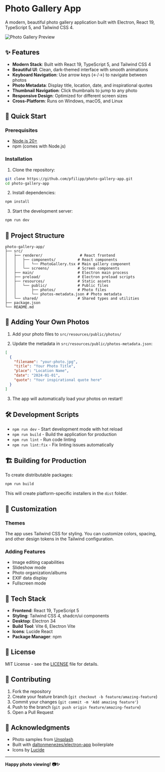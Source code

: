 # Photo Gallery App

A modern, beautiful photo gallery application built with Electron, React 19, TypeScript 5, and Tailwind CSS 4.

![Photo Gallery Preview](https://images.unsplash.com/photo-1506905925346-21bda4d32df4?w=800&h=400&fit=crop)

## ✨ Features

- **Modern Stack**: Built with React 19, TypeScript 5, and Tailwind CSS 4
- **Beautiful UI**: Clean, dark-themed interface with smooth animations
- **Keyboard Navigation**: Use arrow keys (←/→) to navigate between photos
- **Photo Metadata**: Display title, location, date, and inspirational quotes
- **Thumbnail Navigation**: Click thumbnails to jump to any photo
- **Responsive Design**: Optimized for different screen sizes
- **Cross-Platform**: Runs on Windows, macOS, and Linux

## 🚀 Quick Start

### Prerequisites

- [Node.js 20+](https://nodejs.org/en/download/)
- npm (comes with Node.js)

### Installation

1. Clone the repository:
```bash
git clone https://github.com/pfilipp/photo-gallery-app.git
cd photo-gallery-app
```

2. Install dependencies:
```bash
npm install
```

3. Start the development server:
```bash
npm run dev
```

## 📁 Project Structure

```
photo-gallery-app/
├── src/
│   ├── renderer/                 # React frontend
│   │   ├── components/          # React components
│   │   │   └── PhotoGallery.tsx # Main gallery component
│   │   └── screens/             # Screen components
│   ├── main/                    # Electron main process
│   ├── preload/                 # Electron preload scripts
│   ├── resources/               # Static assets
│   │   └── public/              # Public files
│   │       ├── photos/          # Photo files
│   │       └── photos-metadata.json # Photo metadata
│   └── shared/                  # Shared types and utilities
├── package.json
└── README.md
```

## 📸 Adding Your Own Photos

1. Add your photo files to `src/resources/public/photos/`

2. Update the metadata in `src/resources/public/photos-metadata.json`:

```json
[
  {
    "filename": "your-photo.jpg",
    "title": "Your Photo Title",
    "place": "Location Name",
    "date": "2024-01-01",
    "quote": "Your inspirational quote here"
  }
]
```

3. The app will automatically load your photos on restart!

## 🛠️ Development Scripts

- `npm run dev` - Start development mode with hot reload
- `npm run build` - Build the application for production
- `npm run lint` - Run code linting
- `npm run lint:fix` - Fix linting issues automatically

## 🏗️ Building for Production

To create distributable packages:

```bash
npm run build
```

This will create platform-specific installers in the `dist` folder.

## 🎨 Customization

### Themes
The app uses Tailwind CSS for styling. You can customize colors, spacing, and other design tokens in the Tailwind configuration.

### Adding Features
- Image editing capabilities
- Slideshow mode
- Photo organization/albums
- EXIF data display
- Fullscreen mode

## 🧰 Tech Stack

- **Frontend**: React 19, TypeScript 5
- **Styling**: Tailwind CSS 4, shadcn/ui components
- **Desktop**: Electron 34
- **Build Tool**: Vite 6, Electron Vite
- **Icons**: Lucide React
- **Package Manager**: npm

## 📝 License

MIT License - see the [LICENSE](LICENSE) file for details.

## 🤝 Contributing

1. Fork the repository
2. Create your feature branch (`git checkout -b feature/amazing-feature`)
3. Commit your changes (`git commit -m 'Add amazing feature'`)
4. Push to the branch (`git push origin feature/amazing-feature`)
5. Open a Pull Request

## 🙏 Acknowledgments

- Photo samples from [Unsplash](https://unsplash.com)
- Built with [daltonmenezes/electron-app](https://github.com/daltonmenezes/electron-app) boilerplate
- Icons by [Lucide](https://lucide.dev)

---

**Happy photo viewing! 📷✨**
